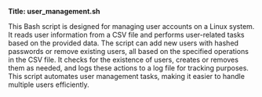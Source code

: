 **Title: user_management.sh**

This Bash script is designed for managing user accounts on a Linux system. It reads user information from a CSV file and performs user-related tasks based on the provided data. The script can add new users with hashed passwords or remove existing users, all based on the specified operations in the CSV file. It checks for the existence of users, creates or removes them as needed, and logs these actions to a log file for tracking purposes. This script automates user management tasks, making it easier to handle multiple users efficiently.
